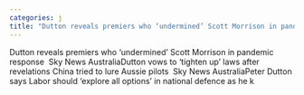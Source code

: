 ```yaml
---
categories: j
title: "Dutton reveals premiers who ‘undermined’ Scott Morrison in pandemic response  Sky News Australia"
---
```

Dutton reveals premiers who ‘undermined’ Scott Morrison in pandemic response&nbsp;&nbsp;Sky News AustraliaDutton vows to ‘tighten up’ laws after revelations China tried to lure Aussie pilots&nbsp;&nbsp;Sky News AustraliaPeter Dutton says Labor should ‘explore all options’ in national defence as he k